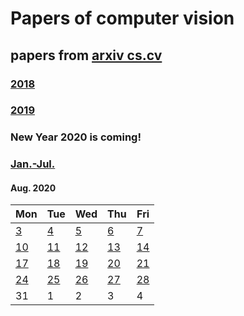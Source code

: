 # Papers of computer vision

## papers from [arxiv cs.cv](http://arxiv.org)
### [2018](2018.md)
### [2019](2019.md)

### New Year 2020 is coming!

### [Jan.-Jul.](2020.md)

 #### Aug. 2020
| Mon                           | Tue                           | Wed                           | Thu                           | Fri                           |
| ----------------------------- | ----------------------------- | ----------------------------- | ----------------------------- | ----------------------------- |
[3](2020/202008/20200803.md) | [4](2020/202008/20200804.md) | [5](2020/202008/20200805.md) | [6](2020/202008/20200806.md) | [7](2020/202008/20200807.md) |
[10](2020/202008/20200810.md) | [11](2020/202008/20200811.md) | [12](2020/202008/20200812.md) | [13](2020/202008/20200813.md) | [14](2020/202008/20200814.md) |
[17](2020/202008/20200817.md) | [18](2020/202008/20200818.md) | [19](2020/202008/20200819.md) | [20](2020/202008/20200820.md) | [21](2020/202008/20200821.md) |
[24](2020/202008/20200824.md) | [25](2020/202008/20200825.md) | [26](2020/202008/20200826.md) | [27](2020/202008/20200827.md) | [28](2020/202008/20200828.md) |
31 | 1| 2| 3| 4|